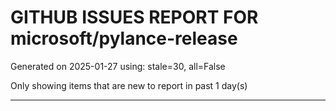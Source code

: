 
# GITHUB ISSUES REPORT FOR microsoft/pylance-release


Generated on 2025-01-27 using: stale=30, all=False


Only showing items that are new to report in past 1 day(s)


---




















